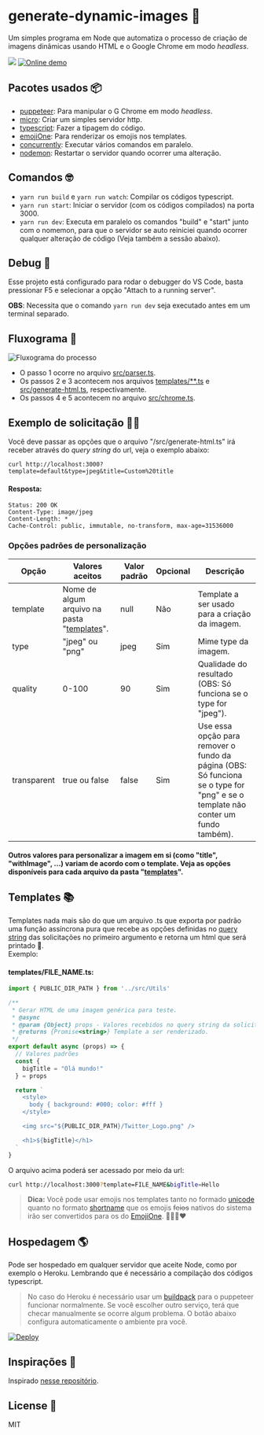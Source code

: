 # generate-dynamic-images 🤖

Um simples programa em Node que automatiza o processo de criação de imagens dinâmicas usando HTML e o Google Chrome em modo _headless_.

![](https://img.shields.io/badge/-HYPE%20ALERT!%20😂-red.svg) 
[![Online demo](https://img.shields.io/badge/Online-demo-brightgreen.svg)](https://generate-dynamic-images.herokuapp.com/?template=default&title=Hello%20Github%20user!&emoji=%F0%9F%9A%80%F0%9F%8C%8E)

## Pacotes usados 📦

- [puppeteer](https://www.npmts.com/package/puppeteer): Para manipular o G Chrome em modo _headless_.
- [micro](https://www.npmts.com/package/micro): Criar um simples servidor http.
- [typescript](https://www.npmts.com/package/typescript): Fazer a tipagem do código.
- [emojiOne](https://www.emojione.com/): Para renderizar os emojis nos templates.
- [concurrently](https://www.npmts.com/package/concurrently): Executar vários comandos em paralelo.
- [nodemon](https://www.npmts.com/package/nodemon): Restartar o servidor quando ocorrer uma alteração.

## Comandos 🤓

- `yarn run build` e `yarn run watch`: Compilar os códigos typescript.
- `yarn run start`: Iniciar o servidor (com os códigos compilados) na porta 3000.
- `yarn run dev`: Executa em paralelo os comandos "build" e "start" junto com o nomemon, para que o servidor se auto reiniciei quando ocorrer qualquer alteração de código (Veja também a sessão abaixo).

## Debug 👾

Esse projeto está configurado para rodar o debugger do VS Code, basta pressionar F5 e selecionar a opção "Attach to a running server".

**OBS**: Necessita que o comando `yarn run dev` seja executado antes em um terminal separado.

## Fluxograma 🤔

![Fluxograma do processo](/public/fluxograma.jpeg)

- O passo 1 ocorre no arquivo [src/parser.ts](/src/parser.ts).
- Os passos 2 e 3 acontecem nos arquivos [templates/**.ts](/templates/default.ts) e [src/generate-html.ts](/src/generate-html.ts), respectivamente.
- Os passos 4 e 5 acontecem no arquivo [src/chrome.ts](/src/chrome.ts).

## Exemplo de solicitação 👨‍🏫

Você deve passar as opções que o arquivo "/src/generate-html.ts" irá receber através do _query string_ do url, veja o exemplo abaixo:

```
curl http://localhost:3000?template=default&type=jpeg&title=Custom%20title
```

#### Resposta:

```
Status: 200 OK
Content-Type: image/jpeg
Content-Length: *
Cache-Control: public, immutable, no-transform, max-age=31536000
```

### Opções padrões de personalização

| Opção | Valores aceitos | Valor padrão | Opcional | Descrição |
|-------------|---|---|---|---|
| template    | Nome de algum arquivo na pasta "[templates](/templates)". | null | Não | Template a ser usado para a criação da imagem. |
| type        | "jpeg" ou "png" | jpeg | Sim | Mime type da imagem. |
| quality     | 0-100 | 90 | Sim | Qualidade do resultado (OBS: Só funciona se o type for "jpeg"). |
| transparent | true ou false | false | Sim | Use essa opção para remover o fundo da página (OBS: Só funciona se o type for "png" e se o template não conter um fundo também). |

#### Outros valores para personalizar a imagem em si (como "title", "withImage", ...) variam de acordo com o template. Veja as opções disponíveis para cada arquivo da pasta "[templates](/templates)".

## Templates 📚

Templates nada mais são do que um arquivo .ts que exporta por padrão uma função assíncrona pura que recebe as opções definidas no [query string](https://en.wikipedia.org/wiki/Query_string) das solicitações no primeiro argumento e retorna um html que será printado 🤔.  
Exemplo:

#### templates/FILE_NAME.ts:

```ts
import { PUBLIC_DIR_PATH } from '../src/Utils'

/**
 * Gerar HTML de uma imagem genérica para teste.
 * @async
 * @param {Object} props - Valores recebidos no query string da solicitação.
 * @returns {Promise<string>} Template a ser renderizado.
 */
export default async (props) => {
  // Valores padrões
  const {
    bigTitle = "Olá mundo!"
  } = props

  return `
    <style>
      body { background: #000; color: #fff }
    </style>

    <img src="${PUBLIC_DIR_PATH}/Twitter_Logo.png" />

    <h1>${bigTitle}</h1>
  `
}
```

O arquivo acima poderá ser acessado por meio da url:

```bash
curl http://localhost:3000?template=FILE_NAME&bigTitle=Hello
```

> **Dica:** Você pode usar emojis nos templates tanto no formado [unicode](https://unicode.org/emoji/charts/full-emoji-list.html) quanto no formato [shortname](https://gist.github.com/oliveratgithub/0bf11a9aff0d6da7b46f1490f86a71eb) que os emojis ~~feios~~ nativos do sistema irão ser convertidos para os do [EmojiOne](https://www.emojione.com/). 🎉😍💯❤

## Hospedagem 🌎

Pode ser hospedado em qualquer servidor que aceite Node, como por exemplo o Heroku. Lembrando que é necessário a compilação dos códigos typescript.
> No caso do Heroku é necessário usar um [buildpack](https://github.com/jontewks/puppeteer-heroku-buildpack) para o puppeteer funcionar normalmente. Se você escolher outro serviço, terá que checar manualmente se ocorre algum problema.  O botão abaixo configura automaticamente o ambiente pra você.

[![Deploy](https://www.herokucdn.com/deploy/button.svg)](https://heroku.com/deploy?template=https://github.com/httpiago/generate-dynamic-images/tree/master)

## Inspirações 💭

Inspirado [nesse repositório](https://github.com/styfle/og-image).

## License 📜

MIT
